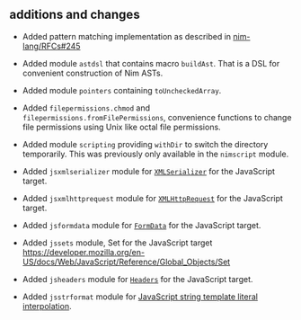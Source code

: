 ## additions and changes

- Added pattern matching implementation as described in
  [nim-lang/RFCs#245](https://github.com/nim-lang/RFCs/issues/245)
- Added module `astdsl` that contains macro `buildAst`. That is a DSL for convenient
  construction of Nim ASTs.
- Added module `pointers` containing `toUncheckedArray`.
- Added `filepermissions.chmod` and `filepermissions.fromFilePermissions`,
  convenience functions to change file permissions using Unix like octal file permissions.
- Added module `scripting` providing `withDir` to switch the directory temporarily. This
  was previously only available in the `nimscript` module.

- Added `jsxmlserializer` module for [`XMLSerializer`](https://developer.mozilla.org/en-US/docs/Web/API/XMLSerializer) for the JavaScript target.


- Added `jsxmlhttprequest` module for [`XMLHttpRequest`](https://developer.mozilla.org/en-US/docs/Web/API/XMLHttpRequest) for the JavaScript target.

- Added `jsformdata` module for [`FormData`](https://developer.mozilla.org/en-US/docs/Web/API/FormData) for the JavaScript target.
- Added `jssets` module, Set for the JavaScript target
  https://developer.mozilla.org/en-US/docs/Web/JavaScript/Reference/Global_Objects/Set
- Added `jsheaders` module for [`Headers`](https://developer.mozilla.org/en-US/docs/Web/API/Headers) for the JavaScript target.

- Added `jsstrformat` module for [JavaScript string template literal interpolation](https://developer.mozilla.org/en-US/docs/Web/JavaScript/Reference/Template_literals).
